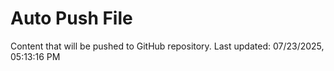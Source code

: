 # Auto Push File

Content that will be pushed to GitHub repository.
Last updated: 07/23/2025, 05:13:16 PM